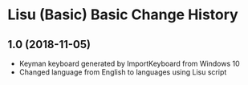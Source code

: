 Lisu (Basic) Basic Change History
====================

1.0 (2018-11-05)
----------------
* Keyman keyboard generated by ImportKeyboard from Windows 10 
* Changed language from English to languages using Lisu script

